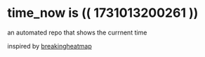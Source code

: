 # time_now is (( 1731013200261 ))

an automated repo that shows the currnent time

inspired by [breakingheatmap](https://github.com/breakingheatmap/breakingheatmap)